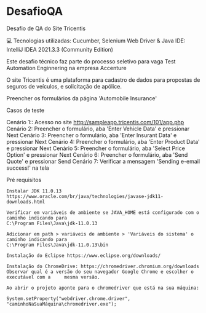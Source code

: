 # DesafioQA
Desafio de QA do Site Tricentis


💻 Tecnologias utilizadas: Cucumber, Selenium Web Driver & Java
IDE: IntelliJ IDEA 2021.3.3 (Community Edition)

Este desafio técnico faz parte do processo seletivo para vaga Test Automation Enginnering na empresa Accenture

O site Tricentis é uma plataforma para cadastro de dados para propostas de seguros de veículos, e solicitação de apólice. 

Preencher os formulários da página 'Automobile Insurance'

Casos de teste

Cenário 1:: Acesso no site http://sampleapp.tricentis.com/101/app.php
Cenário 2: Preencher o formulário, aba 'Enter Vehicle Data' e pressionar Next
Cenário 3: Preencher o formulário, aba 'Enter Insurant Data' e pressionar Next
Cenário 4: Preencher o formulário, aba 'Enter Product Data' e pressionar Next
Cenário 5: Preencher o formulário, aba 'Select Price Option' e pressionar Next
Cenário 6: Preencher o formulário, aba 'Send Quote' e pressionar Send
Cenário 7: Verificar a mensagem 'Sending e-email success!' na tela

Pré requisitos


    Instalar JDK 11.0.13
    https://www.oracle.com/br/java/technologies/javase-jdk11-downloads.html

    Verificar em variáveis de ambiente se JAVA_HOME está configurado com o caminho indicando para
    C:\Program Files\Java\jdk-11.0.13

    Adicionar em path > variáveis de ambiente > 'Variáveis do sistema' o caminho indicando para
    C:\Program Files\Java\jdk-11.0.13\bin

    Instalação do Eclipse https://www.eclipse.org/downloads/
   
    Instalação do ChromeDrive: https://chromedriver.chromium.org/downloads Observar qual é a versão do seu navegador Google Chrome e escolher o executável com a     mesma versão. 

    Ao abrir o projeto aponte para o chromedriver que está na sua máquina:

    System.setProperty("webdriver.chrome.driver", "caminhoNaSuaMáquina\chromedriver.exe");
